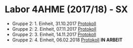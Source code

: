 # Labor 4AHME (2017/18) - SX

* Gruppe 2: 1. Einheit, 31.10.2017 [Protokoll](https://github.com/HTLMechatronics/m14-la1-sx/blob/murlom14/Protokoll_31-10-2017.md)
* Gruppe 2: 2. Einheit, 07.11.2017 [Protokoll](https://github.com/HTLMechatronics/m14-la1-sx/blob/murlom14/Protokoll_7-11-2017.md)
* Gruppe 2: 3. Einheit, 14.11.2017 [Protokoll](https://github.com/HTLMechatronics/m14-la1-sx/blob/murlom14/Protokoll_14-11-2017.md)
* Gruppe 2: 4. Einheit, 06.02.2018 [Protokoll](https://github.com/HTLMechatronics/m14-la1-sx/blob/murlom14/Protokoll_06-02-2018.md) **IN ARBEIT**
